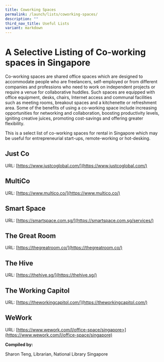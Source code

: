 ```yaml
---
title: Coworking Spaces
permalink: /launch/lists/coworking-spaces/
description: ""
third_nav_title: Useful Lists
variant: markdown
---
```

# A Selective Listing of Co-working spaces in Singapore 

 

Co-working spaces are shared office spaces which are designed to accommodate people who are freelancers, self-employed or from different companies and professions who need to work on independent projects or require a venue for collaborative huddles. Such spaces are equipped with office equipment, desks, chairs, Internet access and communal facilities such as meeting rooms, breakout spaces and a kitchenette or refreshment area. Some of the benefits of using a co-working space include increasing opportunities for networking and collaboration, boosting productivity levels, igniting creative juices, promoting cost-savings and offering greater flexibility. 

 

This is a select list of co-working spaces for rental in Singapore which may be useful for entrepreneurial start-ups, remote-working or hot-desking. 

 
## Just Co 

URL: [https://www.justcoglobal.com/](https://www.justcoglobal.com/)

 

## MultiCo 

URL: [https://www.multico.co/](https://www.multico.co/) 

 

## Smart Space 

URL: [https://smartspace.com.sg/](https://smartspace.com.sg/services/)

 

## The Great Room 

URL: [https://thegreatroom.co/](https://thegreatroom.co/)

 

## The Hive 

URL: [https://thehive.sg/](https://thehive.sg/)

 

## The Working Capitol 

URL: [https://theworkingcapitol.com/](https://theworkingcapitol.com/)

 

## WeWork 

URL: [https://www.wework.com/l/office-space/singapore>](https://www.wework.com/l/office-space/singapore)

 

**Compiled by:** 

Sharon Teng, Librarian, National Library Singapore